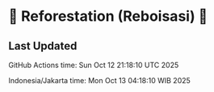 
# 🌳 Reforestation (Reboisasi) 🌲

## Last Updated

GitHub Actions time: Sun Oct 12 21:18:10 UTC 2025

Indonesia/Jakarta time: Mon Oct 13 04:18:10 WIB 2025
